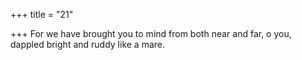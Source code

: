 +++
title = "21"

+++
For we have brought you to mind from both near and far,
o you, dappled bright and ruddy like a mare.